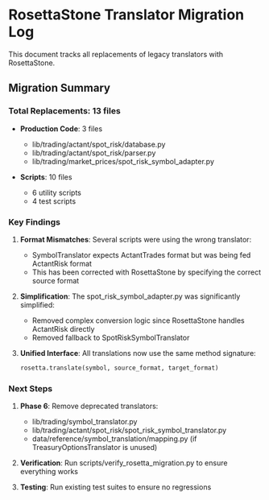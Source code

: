 # RosettaStone Translator Migration Log

This document tracks all replacements of legacy translators with RosettaStone.

## Migration Summary

### Total Replacements: 13 files

- **Production Code**: 3 files
  - lib/trading/actant/spot_risk/database.py
  - lib/trading/actant/spot_risk/parser.py
  - lib/trading/market_prices/spot_risk_symbol_adapter.py

- **Scripts**: 10 files
  - 6 utility scripts
  - 4 test scripts
  
### Key Findings

1. **Format Mismatches**: Several scripts were using the wrong translator:
   - SymbolTranslator expects ActantTrades format but was being fed ActantRisk format
   - This has been corrected with RosettaStone by specifying the correct source format

2. **Simplification**: The spot_risk_symbol_adapter.py was significantly simplified:
   - Removed complex conversion logic since RosettaStone handles ActantRisk directly
   - Removed fallback to SpotRiskSymbolTranslator

3. **Unified Interface**: All translations now use the same method signature:
   ```python
   rosetta.translate(symbol, source_format, target_format)
   ```

### Next Steps

1. **Phase 6**: Remove deprecated translators:
   - lib/trading/symbol_translator.py
   - lib/trading/actant/spot_risk/spot_risk_symbol_translator.py
   - data/reference/symbol_translation/mapping.py (if TreasuryOptionsTranslator is unused)

2. **Verification**: Run scripts/verify_rosetta_migration.py to ensure everything works

3. **Testing**: Run existing test suites to ensure no regressions 